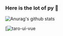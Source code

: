 ### Here is the lot of py 👋

![Anurag's github stats](https://github-readme-stats.vercel.app/api?username=super-YUE&show_icons=true&theme=radical&count_private=true&show_icons=true)

[![taro-ui-vue](git@github.com:psaren/taro-ui-vue.git)
